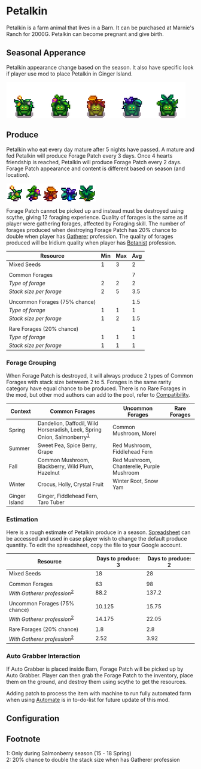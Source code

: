 # Petalkin

Petalkin is a farm animal that lives in a Barn. It can be purchased at Marnie's Ranch for 2000G. Petalkin can become pregnant and give birth.

## Seasonal Apperance

Petalkin appearance change based on the season. It also have specific look if player use mod to place Petalkin in Ginger Island.

![Petalkin_Variations](Animals/Petalkin_Variations.png)

## Produce

Petalkin who eat every day mature after 5 nights have passed. A mature and fed Petalkin will produce Forage Patch every 3 days. Once 4 hearts friendship is reached, Petalkin will produce Forage Patch every 2 days. Forage Patch appearance and content is different based on season (and location).

![Petalkin_Produces](Animals/Petalkin_Produces.png)

Forage Patch cannot be picked up and instead must be destroyed using scythe, giving 12 foraging experience. Quality of forages is the same as if player were gathering forages, affected by Foraging skill. The number of forages produced when destroying Forage Patch has 20% chance to double when player has [Gatherer](https://stardewvalleywiki.com/Skills#Foraging) profession. The quality of forages produced will be Iridium quality when player has [Botanist](https://stardewvalleywiki.com/Skills#Foraging) profession.

| Resource | Min | Max | Avg |
| -------- | --- | --- | --- |
| Mixed Seeds | 1 | 3 | 2 |
| | | | |
| Common Forages | | | 7 |
| *Type of forage* | 2 | 2 | 2 |
| *Stack size per forage* | 2 | 5 | 3.5 |
| | | | |
| Uncommon Forages (75% chance) | | | 1.5 |
| *Type of forage* | 1 | 1 | 1 |
| *Stack size per forage* | 1 | 2 | 1.5 |
| | | | |
| Rare Forages (20% chance) | | | 1 |
| *Type of forage* | 1 | 1 | 1 |
| *Stack size per forage* | 1 | 1 | 1 |

### Forage Grouping

When Forage Patch is destroyed, it will always produce 2 types of Common Forages with stack size betweem 2 to 5. Forages in the same rarity category have equal chance to be produced. There is no Rare Forages in the mod, but other mod authors can add to the pool, refer to [Compatibility](Compatibility.md).

| Context | Common Forages | Uncommon Forages | Rare Forages |
| ------- | -------------- | ---------------- | ------------ |
| Spring | Dandelion, Daffodil, Wild Horseradish, Leek, Spring Onion, Salmonberry<sup>[1](#Salmonberru)</sup> | Common Mushroom, Morel | |
| Summer | Sweet Pea, Spice Berry, Grape | Red Mushroom, Fiddlehead Fern | |
| Fall | Common Mushroom, Blackberry, Wild Plum, Hazelnut | Red Mushroom, Chanterelle, Purple Mushroom | |
| Winter | Crocus, Holly, Crystal Fruit | Winter Root, Snow Yam | |
| Ginger Island | Ginger, Fiddlehead Fern, Taro Tuber | |

### Estimation

Here is a rough estimate of Petalkin produce in a season. [Spreadsheet](https://docs.google.com/spreadsheets/d/13k0kkcyTUVJseXhAiZoKnOVubqOB7M9F3xILHV-Sj54/edit#gid=549968683) can be accessed and used in case player wish to change the default produce quantity. To edit the spreadsheet, copy the file to your Google account.

| Resource | Days to produce: 3 | Days to produce: 2 |
| -------- | ------------------ | ------------------ |
| Mixed Seeds | 18 | 28 |
| | | |
| Common Forages | 63 | 98 |
| *With Gatherer profession*<sup>[2](#Gatherer)</sup> | 88.2 | 137.2 |
| | | |
| Uncommon Forages (75% chance) | 10.125 | 15.75 |
| *With Gatherer profession*<sup>[2](#Gatherer)</sup> | 14.175 | 22.05 |
| | | |
| Rare Forages (20% chance) | 1.8 | 2.8 |
| *With Gatherer profession*<sup>[2](#Gatherer)</sup> | 2.52 | 3.92 |

### Auto Grabber Interaction

If Auto Grabber is placed inside Barn, Forage Patch will be picked up by Auto Grabber. Player can then grab the Forage Patch to the inventory, place them on the ground, and destroy them using scythe to get the resources.

Adding patch to process the item with machine to run fully automated farm when using [Automate](https://www.nexusmods.com/stardewvalley/mods/1063) is in to-do-list for future update of this mod.

## Configuration

## Footnote
<a name="Salmonberry">1</a>: Only during Salmonberry season (15 - 18 Spring)<br>
<a name="Gatherer">2</a>: 20% chance to double the stack size when has Gatherer profession<br>

